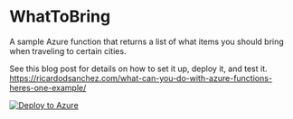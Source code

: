 # WhatToBring
A sample Azure function that returns a list of what items you should bring when traveling to certain cities.

See this blog post for details on how to set it up, deploy it, and test it.
https://ricardodsanchez.com/what-can-you-do-with-azure-functions-heres-one-example/

[![Deploy to Azure](http://azuredeploy.net/deploybutton.svg)](https://portal.azure.com/#create/Microsoft.Template/uri/https%3A%2F%2Fraw.githubusercontent.com%2Fricardodsanchez%2FWhatToBring%2Fmaster%2Fazuredeploy.json)